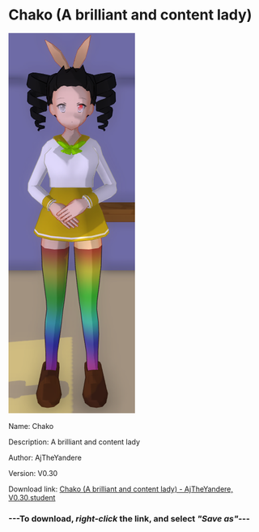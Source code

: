 # Chako (A brilliant and content lady)

<img src = "https://raw.githubusercontent.com/Arbiter1223/Daigaku-Gurashi-Custom-Students/master/Students/Files/Chako%20(A%20brilliant%20and%20content%20lady).png">

Name: Chako

Description: A brilliant and content lady

Author: AjTheYandere

Version: V0.30

Download link: <a href="https://raw.githubusercontent.com/Arbiter1223/Daigaku-Gurashi-Custom-Students/master/Students/Files/Chako%20(A%20brilliant%20and%20content%20lady)%20-%20AjTheYandere%2C%20V0.30.student">Chako (A brilliant and content lady) - AjTheYandere, V0.30.student</a>

### ---**To download, _right-click_ the link, and select _"Save as"_**---
